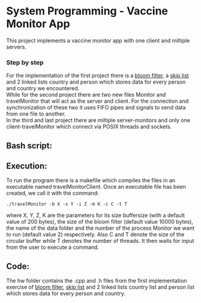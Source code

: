 # System Programming - Vaccine Monitor App
This project implements a vaccine monitor app with one client and miltiple servers.
<br>
### Step by step
For the implementation of the first project there is a [bloom filter](https://en.wikipedia.org/wiki/Bloom_filter#:~:text=A%20Bloom%20filter%20is%20a,a%20member%20of%20a%20set.), a [skip list](https://en.wikipedia.org/wiki/Skip_list#:~:text=Skip%20lists%20are%20a%20probabilistic,faster%20and%20use%20less%20space.) and 2 linked lists country and person which stores data for every person and country we encountered.
<br/>
While for the second project there are two new files Monitor and travelMonitor that will act as the server and client. For the connection and synchronization of these two it uses FIFO pipes and signals to send data from one file to another.
<br/>
In the third and last project there are miltiple server-monitors and only one client-travelMonitor which connect via POSIX threads and sockets.

## Bash script:

## Execution:

To run the program there is a makefile which compiles the files in an executable named travelMonitorClient. Once an executable file has been created, we call it with the command:

    ./travelMonitor -b X -s Y -i Z -m K -c C -t T

where X, Y, Z, K are the parameters for its size buffersize (with a default value of 200 bytes), the size of the bloom filter (default value 10000 bytes), the name of the data folder and the number of the process Monitor we want to run (default value 2) respectively. Also C and T denote the size of the circular buffer while T denotes the number of threads.
It then waits for input from the user to execute a command.

## Code:
The hw folder contains the .cpp and .h files from the first implementation exercise
of [bloom filter](https://en.wikipedia.org/wiki/Bloom_filter#:~:text=A%20Bloom%20filter%20is%20a,a%20member%20of%20a%20set.), [skip list](https://en.wikipedia.org/wiki/Skip_list#:~:text=Skip%20lists%20are%20a%20probabilistic,faster%20and%20use%20less%20space.) and 2 linked lists country list and person list which stores data for every person and country. 

